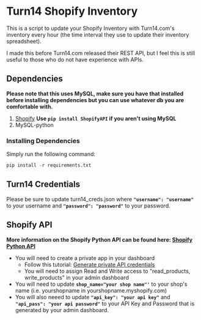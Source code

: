 # Turn14 Shopify Inventory
This is a script to update your Shopify Inventory with Turn14.com's inventory every hour (the time interval they use to update their inventory spreadsheet).  

I made this before Turn14.com released their REST API, but I feel this is still useful to those who do not have experience with APIs.

## Dependencies
**Please note that this uses MySQL, make sure you have that installed before installing dependencies but you can use whatever db you are comfortable with.**
1. [Shopify](http://shopify.github.io/shopify_python_api/) **Use `pip install ShopifyAPI` if you aren't using MySQL**
1. MySQL-python  
### Installing Dependencies
Simply run the following command:
```python
pip install -r requirements.txt
```

## Turn14 Credentials
Please be sure to update turn14_creds.json where **`"username": "username"`** to your username and **`"password": "password"`** to your password.

## Shopify API
**More information on the Shopify Python API can be found here: [Shopify Python API](http://shopify.github.io/shopify_python_api/)**
- You will need to create a private app in your dashboard
  - Follow this tutorial: [Generate private API credentials](https://help.shopify.com/api/getting-started/api-credentials#generate-private-api-credentials)
  - You will need to assign Read and Write access to "read_products, write_products" in your admin dashboard
- You will need to update **`shop_name="your shop name"'`** to your shop's name (i.e. yourshopname in yourshopname.myshopify.com)
- You will also neeed to update **`"api_key": "your api key"`** and **`"api_pass": "your api password"`** to your API Key and Password that is generated by your admin dashboard.